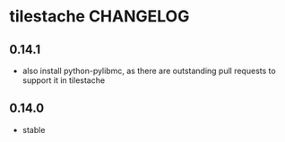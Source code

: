 tilestache CHANGELOG
===================

0.14.1
------
- also install python-pylibmc, as there are outstanding pull requests to support it in tilestache

0.14.0
------
- stable
